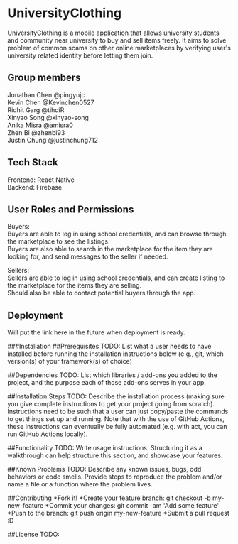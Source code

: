 # UniversityClothing
UniversityClothing is a mobile application that allows university students and community near university to buy and sell items freely.
It aims to solve problem of common scams on other online marketplaces by verifying user's university related identity before letting them join.

## Group members
Jonathan Chen @pingyujc <br/>
Kevin Chen @Kevinchen0527 <br/>
Ridhit Garg @tihdiR <br/>
Xinyao Song @xinyao-song <br/>
Anika Misra @amisra0 <br/>
Zhen Bi @zhenbi93 <br/>
Justin Chung @justinchung712 <br/>

## Tech Stack
Frontend: React Native <br/>
Backend: Firebase <br/>


## User Roles and Permissions

Buyers: <br/>
Buyers are able to log in using school credentials, and can browse through the marketplace to see the listings. <br/>
Buyers are also able to search in the marketplace for the item they are looking for, and send messages to the seller if needed. <br/>

Sellers: <br/>
Sellers are able to log in using school credentials, and can create listing to the marketplace for the items they are selling. <br/>
Should also be able to contact potential buyers through the app. <br/>

## Deployment

Will put the link here in the future when deployment is ready.

###Installation
##Prerequisites
TODO: List what a user needs to have installed before running the installation instructions below (e.g., git, which version(s) of your framework(s) of choice)

##Dependencies
TODO: List which libraries / add-ons you added to the project, and the purpose each of those add-ons serves in your app.

##Installation Steps
TODO: Describe the installation process (making sure you give complete instructions to get your project going from scratch). Instructions need to be such that a user can just copy/paste the commands to get things set up and running. Note that with the use of GitHub Actions, these instructions can eventually be fully automated (e.g. with act, you can run GitHub Actions locally).

##Functionality
TODO: Write usage instructions. Structuring it as a walkthrough can help structure this section, and showcase your features.

##Known Problems
TODO: Describe any known issues, bugs, odd behaviors or code smells. Provide steps to reproduce the problem and/or name a file or a function where the problem lives.

##Contributing
*Fork it!
*Create your feature branch: git checkout -b my-new-feature
*Commit your changes: git commit -am 'Add some feature'
*Push to the branch: git push origin my-new-feature
*Submit a pull request :D

##License
TODO:
